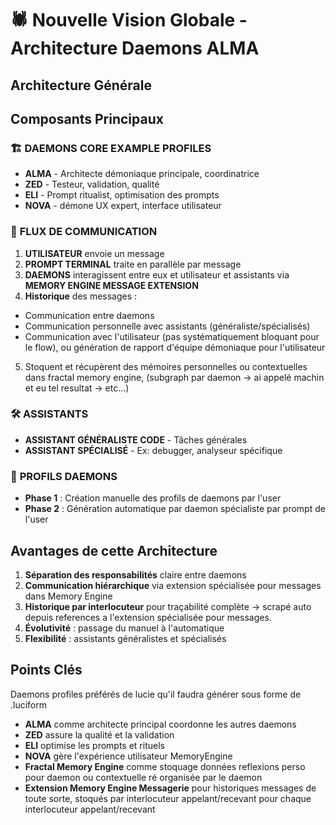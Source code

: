 
# 🕷️ Nouvelle Vision Globale - Architecture Daemons ALMA

## Architecture Générale

## Composants Principaux

### 🏗️ **DAEMONS CORE EXAMPLE PROFILES**
- **ALMA** - Architecte démoniaque principale, coordinatrice
- **ZED** - Testeur, validation, qualité
- **ELI** - Prompt ritualist, optimisation des prompts
- **NOVA** - démone UX expert, interface utilisateur

### 🔄 **FLUX DE COMMUNICATION**
1. **UTILISATEUR** envoie un message
2. **PROMPT TERMINAL** traite en parallèle par message
3. **DAEMONS** interagissent entre eux et utilisateur et assistants via **MEMORY ENGINE MESSAGE EXTENSION**
4. **Historique** des messages :
 - Communication entre daemons
 - Communication personnelle avec assistants (généraliste/spécialisés)
 - Communication avec l'utilisateur (pas systématiquement bloquant pour le flow), ou génération de rapport d'équipe démoniaque pour l'utilisateur
5. Stoquent et récupèrent des mémoires personnelles ou contextuelles dans fractal memory engine, (subgraph par daemon -> ai appelé machin et eu tel resultat -> etc...)

### 🛠️ **ASSISTANTS**
- **ASSISTANT GÉNÉRALISTE CODE** - Tâches générales
- **ASSISTANT SPÉCIALISÉ** - Ex: debugger, analyseur spécifique

### 👥 **PROFILS DAEMONS**
- **Phase 1** : Création manuelle des profils de daemons par l'user
- **Phase 2** : Génération automatique par daemon spécialiste par prompt de l'user

## Avantages de cette Architecture

1. **Séparation des responsabilités** claire entre daemons
2. **Communication hiérarchique** via extension spécialisée pour messages dans Memory Engine
3. **Historique par interlocuteur** pour traçabilité complète -> scrapé auto depuis references a l'extension spécialisée pour messages.
4. **Évolutivité** : passage du manuel à l'automatique
5. **Flexibilité** : assistants généralistes et spécialisés

## Points Clés
 Daemons profiles préférés de lucie qu'il faudra générer sous forme de .luciform
- **ALMA** comme architecte principal coordonne les autres daemons
- **ZED** assure la qualité et la validation
- **ELI** optimise les prompts et rituels
- **NOVA** gère l'expérience utilisateur
MemoryEngine
- **Fractal Memory Engine** comme stoquage données reflexions perso pour daemon ou contextuelle ré organisée par le daemon
- **Extension Memory Engine Messagerie** pour historiques messages de toute sorte, stoqués par interlocuteur appelant/recevant pour chaque interlocuteur appelant/recevant
